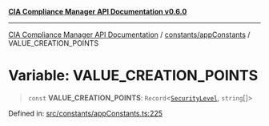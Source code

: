 [**CIA Compliance Manager API Documentation v0.6.0**](../../../README.md)

***

[CIA Compliance Manager API Documentation](../../../modules.md) / [constants/appConstants](../README.md) / VALUE\_CREATION\_POINTS

# Variable: VALUE\_CREATION\_POINTS

> `const` **VALUE\_CREATION\_POINTS**: `Record`\<[`SecurityLevel`](../type-aliases/SecurityLevel.md), `string`[]\>

Defined in: [src/constants/appConstants.ts:225](https://github.com/Hack23/cia-compliance-manager/blob/32fe683007dd7fe1aa6b244d2353e60fab4f51de/src/constants/appConstants.ts#L225)
